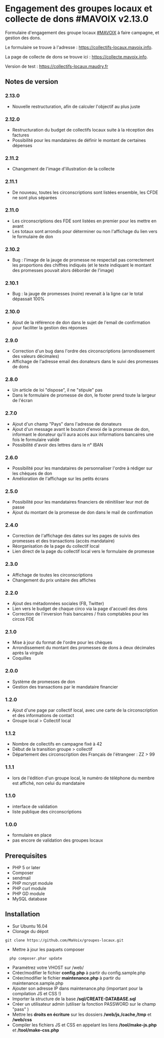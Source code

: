 # Engagement des groupes locaux et collecte de dons #MAVOIX v2.13.0

Formulaire d'engagement des groupe locaux [#MAVOIX](https://mavoix.info) à faire campagne, et gestion des dons.

Le formulaire se trouve à l'adresse : https://collectifs-locaux.mavoix.info.

La page de collecte de dons se trouve ici : https://collecte.mavoix.info.

Version de test : https://collectifs-locaux.maudry.fr


## Notes de version

### 2.13.0

- Nouvelle restructuration, afin de calculer l'objectif au plus juste

### 2.12.0

- Restructuration du budget de collectifs locaux suite à la réception des factures
- Possibilité pour les mandataires de définir le montant de certaines dépenses

### 2.11.2

- Changement de l'image d'illustration de la collecte

### 2.11.1

- De nouveau, toutes les circonscriptions sont listées ensemble, les CFDE ne sont plus séparées

### 2.11.0

- Les circonscriptions des FDE sont listées en premier pour les mettre en avant
- Les totaux sont arrondis pour déterminer ou non l'affichage du lien vers le formulaire de don

### 2.10.2

- Bug : l'image de la jauge de promesse ne respectait pas correctement les proportions des chiffres indiqués (et le texte indiquant le montant des promesses pouvait alors déborder de l'image)

### 2.10.1

- Bug : la jauge de promesses (noire) revenait à la ligne car le total dépassait 100%

### 2.10.0

- Ajout de la référence de don dans le sujet de l'email de confirmation pour faciliter la gestion des réponses

### 2.9.0

- Correction d'un bug dans l'ordre des circonscriptions (arrondissement des valeurs décimales)
- Affichage de l'adresse email des donateurs dans le suivi des promesses de dons

### 2.8.0

- Un article de loi "dispose", il ne "stipule" pas
- Dans le formulaire de promesse de don, le footer prend toute la largeur de l'écran

### 2.7.0

- Ajout d'un champ "Pays" dans l'adresse de donateurs
- Ajout d'un message avant le bouton d'envoi de la promesse de don, informant le donateur qu'il aura accès aux informations bancaires une fois le formulaire validé
- Possibilité d'avoir des lettres dans le n° IBAN

### 2.6.0

- Possibilité pour les mandataires de personnaliser l'ordre à rédiger sur les chèques de don
- Amélioration de l'affichage sur les petits écrans

### 2.5.0

- Possibilité pour les mandataires financiers de réinitiliser leur mot de passe
- Ajout du montant de la promesse de don dans le mail de confirmation

### 2.4.0

- Correction de l'affichage des dates sur les pages de suivis des promesses et des transactions (accès mandataire)
- Réorganisation de la page du collectif local
- Lien direct de la page du collectif local vers le formulaire de promesse

### 2.3.0

- Affichage de toutes les circonscriptions
- Changement du prix unitaire des affiches

### 2.2.0

- Ajout des métadonnées sociales (FB, Twitter)
- Lien vers le budget de chaque circo via la page d'accueil des dons
- Correction de l'inversion frais bancaires / frais comptables pour les circos FDE

### 2.1.0

- Mise à jour du format de l'ordre pour les chèques
- Arrondissement du montant des promesses de dons à deux décimales après la virgule
- Coquilles

### 2.0.0

- Système de promesses de don
- Gestion des transactions par le mandataire financier

### 1.2.0

- Ajout d'une page par collectif local, avec une carte de la circonscription et des informations de contact
- Groupe local > Collectif local

### 1.1.2

- Nombre de collectifs en campagne fixé à 42
- Début de la transition groupe > collectif
- Département des circonscription des Français de l'étrangeer : ZZ > 99

### 1.1.1

- lors de l'édition d'un groupe local, le numéro de téléphone du membre est affiché, non celui du mandataire

### 1.1.0

- interface de validation
- liste publique des circonscriptions

### 1.0.0

- formulaire en place
- pas encore de validation des groupes locaux

## Prerequisites

- PHP 5 or later
- Composer
- sendmail
- PHP mcrypt module
- PHP curl module
- PHP GD module
- MySQL database

## Installation

- Sur Ubuntu 16.04
- Clonage du dépot
```
git clone https://github.com/MaVoix/groupes-locaux.git
```
- Mettre à jour les paquets composer
```
  php composer.phar update
```
- Paramétrez votre VHOST sur /web/
- Créer/modifier le fichier **config.php** à partir du config.sample.php
- Créer/modifier le fichier **maintenance.php** à partir du maintenance.sample.php
- Ajouter son adresse IP dans maintenance.php (important pour la compilation JS et CSS !)
- Importer la structure de la base **/sql/CREATE-DATABASE.sql**
- Créer un utilisateur admin (utiliser la fonction PASSWORD  sur le champ "pass" )
- Mettre les **droits en écriture** sur les dossiers **/web/js**,**/cache**,**/tmp** et **/web/css**
- Compiler les fichiers JS et CSS en appelant les liens **/tool/make-js.php** et **/tool/make-css.php**
